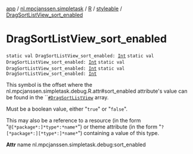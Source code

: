 [app](../../../index.md) / [nl.mpcjanssen.simpletask](../../index.md) / [R](../index.md) / [styleable](index.md) / [DragSortListView_sort_enabled](.)

# DragSortListView_sort_enabled

`static val DragSortListView_sort_enabled: `[`Int`](https://kotlinlang.org/api/latest/jvm/stdlib/kotlin/-int/index.html)
`static val DragSortListView_sort_enabled: `[`Int`](https://kotlinlang.org/api/latest/jvm/stdlib/kotlin/-int/index.html)
`static val DragSortListView_sort_enabled: `[`Int`](https://kotlinlang.org/api/latest/jvm/stdlib/kotlin/-int/index.html)
`static val DragSortListView_sort_enabled: `[`Int`](https://kotlinlang.org/api/latest/jvm/stdlib/kotlin/-int/index.html)

This symbol is the offset where the nl.mpcjanssen.simpletask.debug.R.attr#sort_enabled attribute's value can be found in the ``[`#DragSortListView`](-drag-sort-list-view.md) array.

Must be a boolean value, either "`true`" or "`false`".

This may also be a reference to a resource (in the form "`@[*package*:]*type*:*name*`") or theme attribute (in the form "`?[*package*:][*type*:]*name*`") containing a value of this type.

**Attr**
name nl.mpcjanssen.simpletask.debug:sort_enabled

